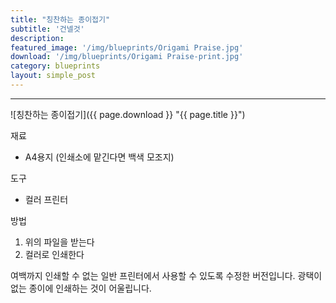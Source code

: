 ```yaml
---
title: "칭찬하는 종이접기"
subtitle: '건넬것'
description:
featured_image: '/img/blueprints/Origami Praise.jpg'
download: '/img/blueprints/Origami Praise-print.jpg'
category: blueprints
layout: simple_post
---
```


***

![칭찬하는 종이접기]({{ page.download }} "{{ page.title }}")

재료
* A4용지 (인쇄소에 맡긴다면 백색 모조지)

도구
* 컬러 프린터

방법

1. 위의 파일을 받는다
2. 컬러로 인쇄한다

여백까지 인쇄할 수 없는 일반 프린터에서 사용할 수 있도록 수정한 버전입니다. 광택이 없는 종이에 인쇄하는 것이 어울립니다.
